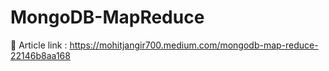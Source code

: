 # MongoDB-MapReduce

📌 Article link :
https://mohitjangir700.medium.com/mongodb-map-reduce-22146b8aa168
